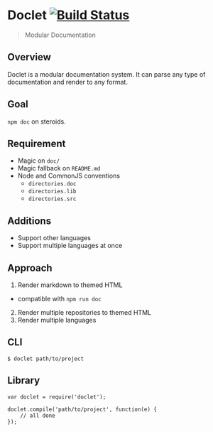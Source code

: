 # Doclet [![Build Status][travis-ci-img]][travis-ci-url]

> Modular Documentation

## Overview

Doclet is a modular documentation system. It can parse any type of documentation
and render to any format.

## Goal

`npm doc` on steroids.

## Requirement

- Magic on `doc/`
- Magic fallback on `README.md`
- Node and CommonJS conventions
  - `directories.doc`
  - `directories.lib`
  - `directories.src`

## Additions

- Support other languages
- Support multiple languages at once

## Approach

1. Render markdown to themed HTML
  - compatible with `npm run doc`
2. Render multiple repositories to themed HTML
3. Render multiple languages

## CLI

    $ doclet path/to/project

## Library

    var doclet = require('doclet');

    doclet.compile('path/to/project', function(e) {
        // all done
    });

[travis-ci-img]: https://travis-ci.org/mwbrooks/cordova-labs.png?branch=doclet
[travis-ci-url]: https://travis-ci.org/mwbrooks/cordova-labs

